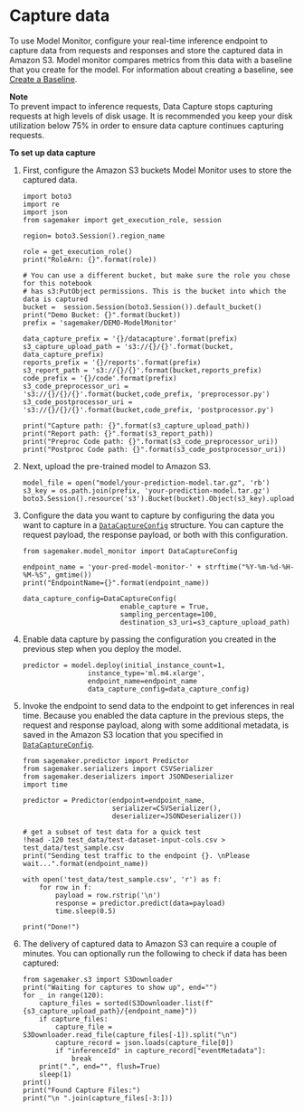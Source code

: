 # Capture data<a name="model-monitor-data-capture"></a>

To use Model Monitor, configure your real\-time inference endpoint to capture data from requests and responses and store the captured data in Amazon S3\. Model monitor compares metrics from this data with a baseline that you create for the model\. For information about creating a baseline, see [Create a Baseline](model-monitor-create-baseline.md)\.

**Note**  
To prevent impact to inference requests, Data Capture stops capturing requests at high levels of disk usage\. It is recommended you keep your disk utilization below 75% in order to ensure data capture continues capturing requests\.

**To set up data capture**

1. First, configure the Amazon S3 buckets Model Monitor uses to store the captured data\.

   ```
   import boto3
   import re
   import json
   from sagemaker import get_execution_role, session
   
   region= boto3.Session().region_name
   
   role = get_execution_role()
   print("RoleArn: {}".format(role))
   
   # You can use a different bucket, but make sure the role you chose for this notebook
   # has s3:PutObject permissions. This is the bucket into which the data is captured
   bucket =  session.Session(boto3.Session()).default_bucket()
   print("Demo Bucket: {}".format(bucket))
   prefix = 'sagemaker/DEMO-ModelMonitor'
   
   data_capture_prefix = '{}/datacapture'.format(prefix)
   s3_capture_upload_path = 's3://{}/{}'.format(bucket, data_capture_prefix)
   reports_prefix = '{}/reports'.format(prefix)
   s3_report_path = 's3://{}/{}'.format(bucket,reports_prefix)
   code_prefix = '{}/code'.format(prefix)
   s3_code_preprocessor_uri = 's3://{}/{}/{}'.format(bucket,code_prefix, 'preprocessor.py')
   s3_code_postprocessor_uri = 's3://{}/{}/{}'.format(bucket,code_prefix, 'postprocessor.py')
   
   print("Capture path: {}".format(s3_capture_upload_path))
   print("Report path: {}".format(s3_report_path))
   print("Preproc Code path: {}".format(s3_code_preprocessor_uri))
   print("Postproc Code path: {}".format(s3_code_postprocessor_uri))
   ```

1. Next, upload the pre\-trained model to Amazon S3\.

   ```
   model_file = open("model/your-prediction-model.tar.gz", 'rb')
   s3_key = os.path.join(prefix, 'your-prediction-model.tar.gz')
   boto3.Session().resource('s3').Bucket(bucket).Object(s3_key).upload_fileobj(model_file)
   ```

1. Configure the data you want to capture by configuring the data you want to capture in a [ `DataCaptureConfig`](https://docs.aws.amazon.com/sagemaker/latest/APIReference/API_DataCaptureConfig.html) structure\. You can capture the request payload, the response payload, or both with this configuration\.

   ```
   from sagemaker.model_monitor import DataCaptureConfig
   
   endpoint_name = 'your-pred-model-monitor-' + strftime("%Y-%m-%d-%H-%M-%S", gmtime())
   print("EndpointName={}".format(endpoint_name))
   
   data_capture_config=DataCaptureConfig(
                           enable_capture = True,
                           sampling_percentage=100,
                           destination_s3_uri=s3_capture_upload_path)
   ```

1. Enable data capture by passing the configuration you created in the previous step when you deploy the model\.

   ```
   predictor = model.deploy(initial_instance_count=1,
                   instance_type='ml.m4.xlarge',
                   endpoint_name=endpoint_name
                   data_capture_config=data_capture_config)
   ```

1. Invoke the endpoint to send data to the endpoint to get inferences in real time\. Because you enabled the data capture in the previous steps, the request and response payload, along with some additional metadata, is saved in the Amazon S3 location that you specified in [ `DataCaptureConfig`](https://docs.aws.amazon.com/sagemaker/latest/APIReference/API_DataCaptureConfig.html)\.

   ```
   from sagemaker.predictor import Predictor
   from sagemaker.serializers import CSVSerializer
   from sagemaker.deserializers import JSONDeserializer                    
   import time
   
   predictor = Predictor(endpoint=endpoint_name, 
                         serializer=CSVSerializer(),
                         deserializer=JSONDeserializer())
   
   # get a subset of test data for a quick test
   !head -120 test_data/test-dataset-input-cols.csv > test_data/test_sample.csv
   print("Sending test traffic to the endpoint {}. \nPlease wait...".format(endpoint_name))
   
   with open('test_data/test_sample.csv', 'r') as f:
       for row in f:
           payload = row.rstrip('\n')
           response = predictor.predict(data=payload)
           time.sleep(0.5)
           
   print("Done!")
   ```

1. The delivery of captured data to Amazon S3 can require a couple of minutes\. You can optionally run the following to check if data has been captured:

   ```
   from sagemaker.s3 import S3Downloader
   print("Waiting for captures to show up", end="")
   for _ in range(120):
       capture_files = sorted(S3Downloader.list(f"{s3_capture_upload_path}/{endpoint_name}"))
       if capture_files:
           capture_file = S3Downloader.read_file(capture_files[-1]).split("\n")
           capture_record = json.loads(capture_file[0])
           if "inferenceId" in capture_record["eventMetadata"]:
               break
       print(".", end="", flush=True)
       sleep(1)
   print()
   print("Found Capture Files:")
   print("\n ".join(capture_files[-3:]))
   ```